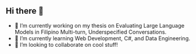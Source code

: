 ## Hi there 👋

- 🔭 I’m currently working on my thesis on Evaluating Large Language Models in Filipino Multi-turn, Underspecified Conversations.
- 🌱 I’m currently learning Web Development, C#, and Data Engineering.
- 👯 I’m looking to collaborate on cool stuff!
